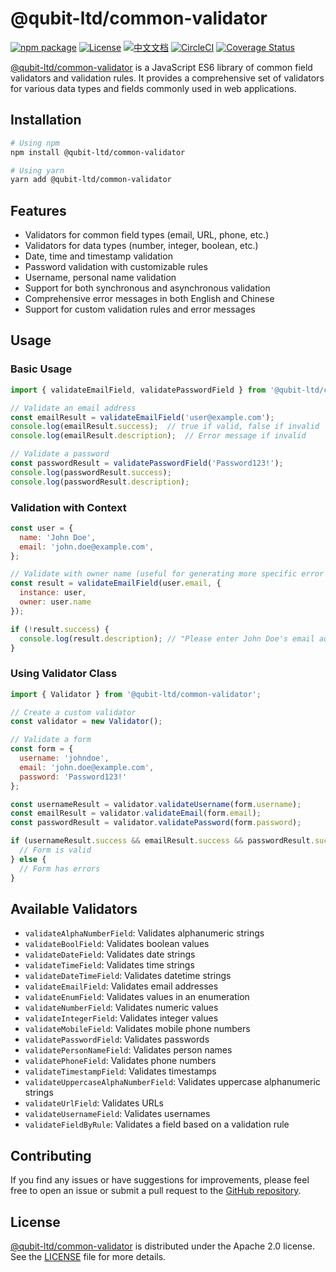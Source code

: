# @qubit-ltd/common-validator

[![npm package](https://img.shields.io/npm/v/@qubit-ltd/common-validator.svg)](https://npmjs.com/package/@qubit-ltd/common-validator)
[![License](https://img.shields.io/badge/License-Apache-blue.svg)](https://www.apache.org/licenses/LICENSE-2.0)
[![中文文档](https://img.shields.io/badge/文档-中文版-blue.svg)](README.zh_CN.md)
[![CircleCI](https://dl.circleci.com/status-badge/img/gh/Haixing-Hu/js-common-validator/tree/master.svg?style=shield)](https://dl.circleci.com/status-badge/redirect/gh/Haixing-Hu/js-common-validator/tree/master)
[![Coverage Status](https://coveralls.io/repos/github/Haixing-Hu/js-common-validator/badge.svg?branch=master)](https://coveralls.io/github/Haixing-Hu/js-common-validator?branch=master)

[@qubit-ltd/common-validator] is a JavaScript ES6 library of common field validators and validation rules. It provides a comprehensive set of validators for various data types and fields commonly used in web applications.

## Installation

```bash
# Using npm
npm install @qubit-ltd/common-validator

# Using yarn
yarn add @qubit-ltd/common-validator
```

## Features

- Validators for common field types (email, URL, phone, etc.)
- Validators for data types (number, integer, boolean, etc.)
- Date, time and timestamp validation
- Password validation with customizable rules
- Username, personal name validation
- Support for both synchronous and asynchronous validation
- Comprehensive error messages in both English and Chinese
- Support for custom validation rules and error messages

## Usage

### Basic Usage

```javascript
import { validateEmailField, validatePasswordField } from '@qubit-ltd/common-validator';

// Validate an email address
const emailResult = validateEmailField('user@example.com');
console.log(emailResult.success);  // true if valid, false if invalid
console.log(emailResult.description);  // Error message if invalid

// Validate a password
const passwordResult = validatePasswordField('Password123!');
console.log(passwordResult.success);
console.log(passwordResult.description);
```

### Validation with Context

```javascript
const user = {
  name: 'John Doe',
  email: 'john.doe@example.com',
};

// Validate with owner name (useful for generating more specific error messages)
const result = validateEmailField(user.email, { 
  instance: user, 
  owner: user.name 
});

if (!result.success) {
  console.log(result.description); // "Please enter John Doe's email address" if empty
}
```

### Using Validator Class

```javascript
import { Validator } from '@qubit-ltd/common-validator';

// Create a custom validator
const validator = new Validator();

// Validate a form
const form = {
  username: 'johndoe',
  email: 'john.doe@example.com',
  password: 'Password123!'
};

const usernameResult = validator.validateUsername(form.username);
const emailResult = validator.validateEmail(form.email);
const passwordResult = validator.validatePassword(form.password);

if (usernameResult.success && emailResult.success && passwordResult.success) {
  // Form is valid
} else {
  // Form has errors
}
```

## Available Validators

- `validateAlphaNumberField`: Validates alphanumeric strings
- `validateBoolField`: Validates boolean values
- `validateDateField`: Validates date strings
- `validateTimeField`: Validates time strings
- `validateDateTimeField`: Validates datetime strings
- `validateEmailField`: Validates email addresses
- `validateEnumField`: Validates values in an enumeration
- `validateNumberField`: Validates numeric values
- `validateIntegerField`: Validates integer values
- `validateMobileField`: Validates mobile phone numbers
- `validatePasswordField`: Validates passwords
- `validatePersonNameField`: Validates person names
- `validatePhoneField`: Validates phone numbers
- `validateTimestampField`: Validates timestamps
- `validateUppercaseAlphaNumberField`: Validates uppercase alphanumeric strings
- `validateUrlField`: Validates URLs
- `validateUsernameField`: Validates usernames
- `validateFieldByRule`: Validates a field based on a validation rule

## <span id="contributing">Contributing</span>

If you find any issues or have suggestions for improvements, please feel free
to open an issue or submit a pull request to the [GitHub repository].

## <span id="license">License</span>

[@qubit-ltd/common-validator] is distributed under the Apache 2.0 license.
See the [LICENSE](LICENSE) file for more details.

[@qubit-ltd/common-validator]: https://npmjs.com/package/@qubit-ltd/common-validator
[GitHub repository]: https://github.com/Haixing-Hu/js-common-validator
